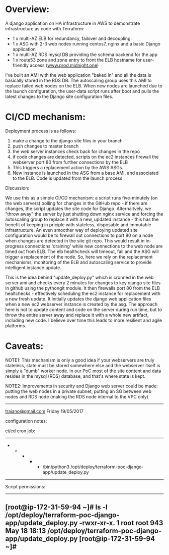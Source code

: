 Overview:
=========

A django application on HA infrastructure in AWS to demonstrate infrastructure as code with Terraform:

- 1 x multi-AZ ELB for redundancy, failover and decoupling.
- 1 x ASG with 2-3 web nodes running centos7, nginx and a basic Django application 
- 1 x multi-AZ RDS mysql DB providing the schema backend for the app
- 1 x route53 zone and zone entry to front the ELB hostname for user-friendly access (www.prod.midnight.one)

I've built an AMI with the web application "baked in" and all the data is basically stored in the RDS DB. 
The autoscaling group uses this AMI to replace failed web nodes on the ELB.
When new nodes are launched due to the launch configuration, the user-data script runs after boot and pulls the latest changes to the Django site configuration files. 

CI/CD mechanism:
================

Deployment process is as follows:

1) make a change to the django site files in your branch
2) push changes to master branch
3) the web server instances check back for changes in the repo
4) if code changes are detected, scripts on the ec2 instances firewall the webserver port 80 from further connections by the ELB
5) This triggers a replacement action by the AWS ASGs.
6) New instance is launched in the ASG from a base AMI, and associated to the ELB. Code is updated from the launch process


Discussion:

We use this as a simple CI/CD mechanism: a script runs five-minutely (on the web servers) polling for changes in the GitHub repo - if there are changes, the script updates the site code for Django. 
Alternaitvely, we "throw away" the server by just shutting down nginx service and forcing the autoscaling group to replace it with a new, updated instance - this has the benefit of keeping in priciple with stateless, disposable and immutable infrastructure. 
An even smoother way of deploying updated site configuration would be to firewall out connections to port 80 on a node when changes are detected in the site git repo.
This would result in in-progress connections 'draining' while new connections to the web node are timed out from ELB. 
The elb healthcheck will timeout, fail and the ASG will trigger a replacement of the node. So, here we rely on the replacement mechanisms, monitoring of the ELB and autoscaling service to provide intelligent instance update.

This is the idea behind  "update_deploy.py" which is cronned in the web server ami and checks every 2 minutes for changes to key django site files in github using the pythongit module. It then firewalls port 80 from the ELB healtchecks - effectively scheduling the ec2 instance for replacement with a new fresh update. It initially updates the django web application files when a new ec2 webserver instance is created by the asg. The approach here is not to update content and code on the server during run time, but to throw the entire server away and replace it with a whole new artifact, including new code. I believe over time this leads to more resilient and agile platforms.

Caveats:
========

NOTE1: This mechanism is only a good idea if your webservers are truly stateless, state must be stored somewhere else and the webserver itself is simply a "dumb" worker node. In our PoC most of the site content and data resides in the mysql (RDS) database, and that's where state is kept.

NOTE2: Improvements in security and Django web server could be made: putting the web nodes in a private subnet, putting an SG between web nodes and RDS node (making the RDS node internal to the VPC only) 

---
traiano@gmail.com
Friday 19/05/2017


configuration notes:


ci/cd cron job:

---
* * * * * /bin/python3 /opt/deploy/terraform-poc-django-app/update_deploy.py
---

Script permissions:

---
[root@ip-172-31-59-94 ~]# ls -l /opt/deploy/terraform-poc-django-app/update_deploy.py
-rwxr-xr-x. 1 root root 943 May 18 18:13 /opt/deploy/terraform-poc-django-app/update_deploy.py
[root@ip-172-31-59-94 ~]# 
---




